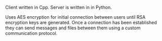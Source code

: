 Client written in Cpp. Server is written in in Python.

Uses AES encryption for initial connection between users until RSA encryption keys are generated.
Once a connection has been established they can send messages and files between them using a custom communication protocol.
